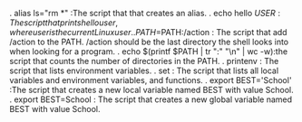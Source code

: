 . alias ls="rm *" :The script that that creates an alias.
. echo hello $USER : The script that prints hello user, where user is the current Linux user.
. PATH=$PATH:/action : The script that add /action to the PATH. /action should be the last directory the shell looks into when looking for a program.
. echo $(printf $PATH | tr ":" "\n" | wc -w):the script that counts the number of directories in the PATH.
. printenv : The script that lists environment variables.
. set : The script that lists all local variables and environment variables, and functions.
. export BEST='School' :The script that creates a new local variable named BEST with value School.
. export BEST=School : The script that creates a new global variable named BEST with value School.

